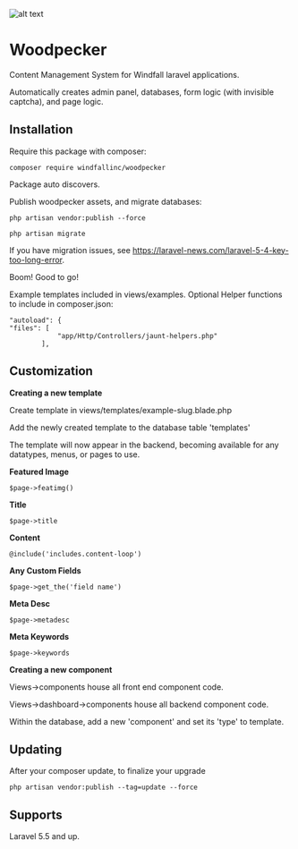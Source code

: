 ![alt text](http://walshwebworks.com/woodpecker-logo.png)
# Woodpecker
Content Management System for Windfall laravel applications.


Automatically creates admin panel, databases, form logic (with invisible captcha), and page logic.


## Installation

Require this package with composer:

```shell
composer require windfallinc/woodpecker
```


Package auto discovers.

Publish woodpecker assets, and migrate databases:

```shell
php artisan vendor:publish --force

php artisan migrate
```

If you have migration issues, see https://laravel-news.com/laravel-5-4-key-too-long-error.

Boom! Good to go!

Example templates included in views/examples.
Optional Helper functions to include in composer.json:
```shell
"autoload": {
"files": [
            "app/Http/Controllers/jaunt-helpers.php"
        ],
```

## Customization

**Creating a new template**

Create template in views/templates/example-slug.blade.php

Add the newly created template to the database table 'templates'

The template will now appear in the backend, becoming available for any datatypes, menus, or pages to use.

**Featured Image**
```shell
$page->featimg()
```
**Title**
```shell
$page->title
```
**Content**
```shell
@include('includes.content-loop')
```
**Any Custom Fields**
```shell
$page->get_the('field name')
```
**Meta Desc**
```shell
$page->metadesc
```
**Meta Keywords**
```shell
$page->keywords
```
**Creating a new component**

Views->components house all front end component code.

Views->dashboard->components house all backend component code.

Within the database, add a new 'component' and set its 'type' to template.

## Updating
After your composer update, to finalize your upgrade
``` shell
php artisan vendor:publish --tag=update --force
```

## Supports
Laravel 5.5 and up.
